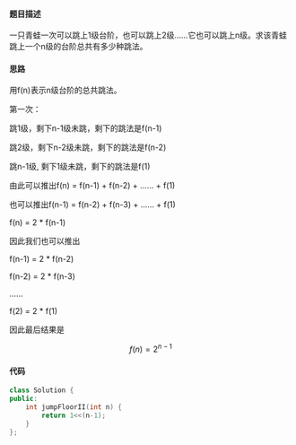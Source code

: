 #### 题目描述
一只青蛙一次可以跳上1级台阶，也可以跳上2级……它也可以跳上n级。求该青蛙跳上一个n级的台阶总共有多少种跳法。

#### 思路

用f(n)表示n级台阶的总共跳法。

第一次：

跳1级，剩下n-1级未跳，剩下的跳法是f(n-1)

跳2级，剩下n-2级未跳，剩下的跳法是f(n-2)

跳n-1级, 剩下1级未跳，剩下的跳法是f(1)

由此可以推出f(n) = f(n-1) + f(n-2) + ...... + f(1)

也可以推出f(n-1) = f(n-2) + f(n-3) + ...... + f(1)

f(n) = 2 * f(n-1)

因此我们也可以推出

f(n-1) = 2 * f(n-2)

f(n-2) = 2 * f(n-3)

......


f(2) = 2 * f(1)

因此最后结果是


```math
f(n) = 2^{n-1}
```


#### 代码

```cpp
class Solution {
public:
    int jumpFloorII(int n) {
        return 1<<(n-1);
    }
};
```

